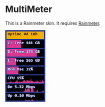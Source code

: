 # MultiMeter

This is a Rainmeter skin. It requires [Rainmeter](https://www.rainmeter.net).

![screenshot](screenshot.png?raw=true)
